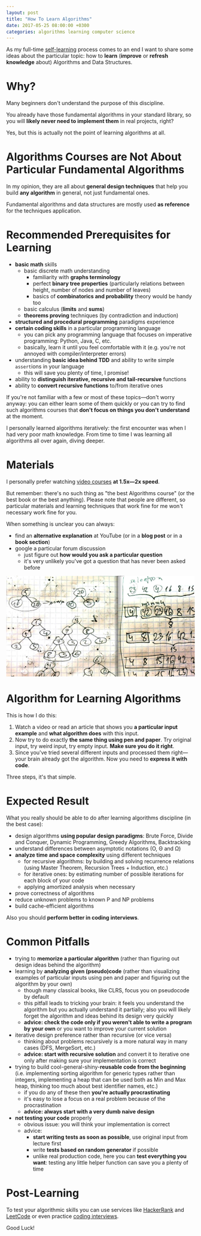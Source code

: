 ```yaml
---
layout: post
title: "How To Learn Algorithms"
date: 2017-05-25 08:00:00 +0300
categories: algorithms learning computer science
---
```


As my full-time [self-learning](/2016/11/29/self-learning/) process comes to an end I want to share some ideas about the particular topic: how to **learn** (**improve** or **refresh knowledge** about) Algorithms and Data Structures.

# Why?
Many beginners don't understand the purpose of this discipline.

You already have those fundamental algorithms in your standard library, so you will **likely never need to implement them** in real projects, right?

Yes, but this is actually not the point of learning algorithms at all.

# Algorithms Courses are Not About Particular Fundamental Algorithms
In my opinion, they are all about **general design techniques** that help you build **any algorithm** in general, not just fundamental ones.

Fundamental algorithms and data structures are mostly used **as reference** for the techniques application.

# Recommended Prerequisites for Learning
- **basic math** skills
    - basic discrete math understanding
        - familiarity with **graphs terminology**
        - perfect **binary tree properties** (particularly relations between height, number of nodes and number of leaves)
        - basics of **combinatorics and probability** theory would be handy too
    - basic calculus (**limits** and **sums**)
    - **theorems proving** techniques (by contradiction and induction)
- **structured and procedural programming** paradigms experience
- **certain coding skills** in a particular programming language
    - you can pick any programming language that focuses on imperative programming: Python, Java, C, etc.
    - basically, learn it until you feel comfortable with it (e.g. you're not annoyed with compiler/interpreter errors)
- understanding **basic idea behind TDD** and ability to write simple `assert`ions in your language
    - this will save you plenty of time, I promise!
- ability to **distinguish iterative, recursive and tail-recursive** functions
- ability to **convert recursive functions** to/from iterative ones

If you're not familiar with a few or most of these topics—don't worry anyway: you can either learn some of them quickly or you can try to find such algorithms courses that **don't focus on things you don't understand** at the moment.

I personally learned algorithms iteratively: the first encounter was when I had very poor math knowledge.
From time to time I was learning all algorithms all over again, diving deeper.

# Materials
I personally prefer watching [video courses](/2016/11/29/self-learning/#algorithms-and-data-structures) **at 1.5x—2x speed**.

But remember: there's no such thing as "the best Algorithms course" (or the best book or the best anything).
Please note that people are different, so particular materials and learning techniques that work fine for me won't necessary work fine for you.

When something is unclear you can always:
- find an **alternative explanation** at YouTube (or in a **blog post** or in a **book section**)
- google a particular forum discussion
    - just figure out **how would you ask a particular question**
    - it's very unlikely you've got a question that has never been asked before

![](/pictures/how-to-learn-algorithms/input-example.jpg)
# Algorithm for Learning Algorithms
This is how I do this:
1. Watch a video or read an article that shows you **a particular input example** and **what algorithm does** with this input.
2. Now try to do exactly **the same thing using pen and paper**. Try original input, try weird input, try empty input. **Make sure you do it right**.
3. Since you've tried several different inputs and processed them right—your brain already got the algorithm. Now you need to **express it with code**.

Three steps, it's that simple.

# Expected Result
What you really should be able to do after learning algorithms discipline (in the best case):
- design algorithms **using popular design paradigms**: Brute Force, Divide and Conquer, Dynamic Programming, Greedy Algorithms, Backtracking
- understand differences between asymptotic notations (O, Θ and Ω)
- **analyze time and space complexity** using different techniques
    - for recursive algorithms: by building and solving recurrence relations (using Master Theorem, Recursion Trees + Induction, etc.)
    - for iterative ones: by estimating number of possible iterations for each block of your code
    - applying amortized analysis when necessary
- prove correctness of algorithms
- reduce unknown problems to known P and NP problems
- build cache-efficient algorithms

Also you should **perform better in coding interviews**.

# Common Pitfalls
- trying to **memorize a particular algorithm** (rather than figuring out design ideas behind the algorithm)
- learning by **analyzing given (pseudo)code** (rather than visualizing examples of particular inputs using pen and paper and figuring out the algorithm by your own)
    - though many classical books, like CLRS, focus you on pseudocode by default
    - this pitfall leads to tricking your brain: it feels you understand the algorithm but you actually understand it partially; also you will likely forget the algorithm and ideas behind its design very quickly
    - **advice: check the code only if you weren't able to write a program by your own** or you want to improve your current solution
- iterative design preference rather than recursive (or vice versa)
    - thinking about problems recursively is a more natural way in many cases (DFS, MergeSort, etc.)
    - **advice: start with recursive solution** and convert it to iterative one only after making sure your implementation is correct
- trying to build cool-general-shiny-**reusable code from the beginning** (i.e. implementing sorting algorithm for generic types rather than integers, implementing a heap that can be used both as Min and Max heap, thinking too much about best identifier names, etc.)
    - if you do any of these then **you're actually procrastinating**
    - it's easy to lose a focus on a real problem because of the procrastination
    - **advice: always start with a very dumb naive design**
- **not testing your code** properly
    - obvious issue: you will think your implementation is correct
    - advice:
        - **start writing tests as soon as possible**, use original input from lecture first
        - write **tests based on random generator** if possible
        - unlike real production code, here you can **test everything you want**: testing any little helper function can save you a plenty of time

# Post-Learning
To test your algorithmic skills you can use services like [HackerRank](https://www.hackerrank.com) and [LeetCode](https://leetcode.com) or even practice [coding interviews](https://www.pramp.com/).

Good Luck!

